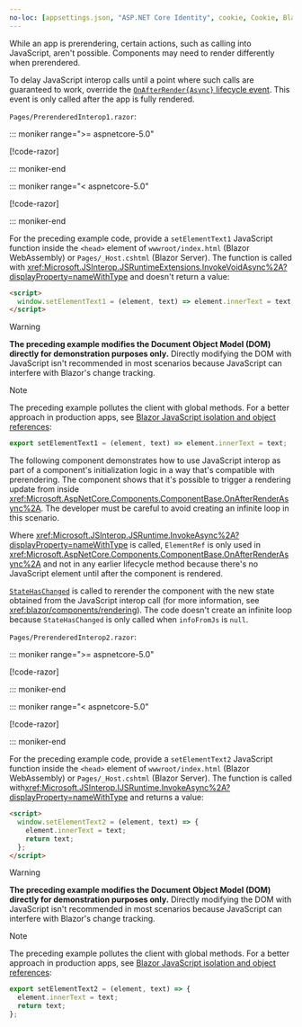 ```yaml
---
no-loc: [appsettings.json, "ASP.NET Core Identity", cookie, Cookie, Blazor, "Blazor Server", "Blazor WebAssembly", "Identity", "Let's Encrypt", Razor, SignalR]
---
```

While an app is prerendering, certain actions, such as calling into JavaScript, aren't possible. Components may need to render differently when prerendered.

To delay JavaScript interop calls until a point where such calls are guaranteed to work, override the [`OnAfterRender{Async}` lifecycle event](xref:blazor/components/lifecycle#after-component-render-onafterrenderasync). This event is only called after the app is fully rendered.

`Pages/PrerenderedInterop1.razor`:

::: moniker range=">= aspnetcore-5.0"

[!code-razor[](~/blazor/common/samples/5.x/BlazorSample_WebAssembly/Pages/prerendering/PrerenderedInterop1.razor)]

::: moniker-end

::: moniker range="< aspnetcore-5.0"

[!code-razor[](~/blazor/common/samples/3.x/BlazorSample_WebAssembly/Pages/prerendering/PrerenderedInterop1.razor)]

::: moniker-end

For the preceding example code, provide a `setElementText1` JavaScript function inside the `<head>` element of `wwwroot/index.html` (Blazor WebAssembly) or `Pages/_Host.cshtml` (Blazor Server). The function is called with <xref:Microsoft.JSInterop.JSRuntimeExtensions.InvokeVoidAsync%2A?displayProperty=nameWithType> and doesn't return a value:

```html
<script>
  window.setElementText1 = (element, text) => element.innerText = text;
</script>
```

> [!WARNING]
> **The preceding example modifies the Document Object Model (DOM) directly for demonstration purposes only.** Directly modifying the DOM with JavaScript isn't recommended in most scenarios because JavaScript can interfere with Blazor's change tracking.

> [!NOTE]
> The preceding example pollutes the client with global methods. For a better approach in production apps, see [Blazor JavaScript isolation and object references](xref:blazor/call-javascript-from-dotnet#blazor-javascript-isolation-and-object-references):
>
> ```javascript
> export setElementText1 = (element, text) => element.innerText = text;
> ```

The following component demonstrates how to use JavaScript interop as part of a component's initialization logic in a way that's compatible with prerendering. The component shows that it's possible to trigger a rendering update from inside <xref:Microsoft.AspNetCore.Components.ComponentBase.OnAfterRenderAsync%2A>. The developer must be careful to avoid creating an infinite loop in this scenario.

Where <xref:Microsoft.JSInterop.JSRuntime.InvokeAsync%2A?displayProperty=nameWithType> is called, `ElementRef` is only used in <xref:Microsoft.AspNetCore.Components.ComponentBase.OnAfterRenderAsync%2A> and not in any earlier lifecycle method because there's no JavaScript element until after the component is rendered.

[`StateHasChanged`](xref:blazor/components/lifecycle#state-changes-statehaschanged) is called to rerender the component with the new state obtained from the JavaScript interop call (for more information, see <xref:blazor/components/rendering>). The code doesn't create an infinite loop because `StateHasChanged` is only called when `infoFromJs` is `null`.

`Pages/PrerenderedInterop2.razor`:

::: moniker range=">= aspnetcore-5.0"

[!code-razor[](~/blazor/common/samples/5.x/BlazorSample_WebAssembly/Pages/prerendering/PrerenderedInterop2.razor)]

::: moniker-end

::: moniker range="< aspnetcore-5.0"

[!code-razor[](~/blazor/common/samples/3.x/BlazorSample_WebAssembly/Pages/prerendering/PrerenderedInterop2.razor)]

::: moniker-end

For the preceding example code, provide a `setElementText2` JavaScript function inside the `<head>` element of `wwwroot/index.html` (Blazor WebAssembly) or `Pages/_Host.cshtml` (Blazor Server). The function is called with<xref:Microsoft.JSInterop.IJSRuntime.InvokeAsync%2A?displayProperty=nameWithType> and returns a value:

```html
<script>
  window.setElementText2 = (element, text) => {
    element.innerText = text;
    return text;
  };
</script>
```

> [!WARNING]
> **The preceding example modifies the Document Object Model (DOM) directly for demonstration purposes only.** Directly modifying the DOM with JavaScript isn't recommended in most scenarios because JavaScript can interfere with Blazor's change tracking.

> [!NOTE]
> The preceding example pollutes the client with global methods. For a better approach in production apps, see [Blazor JavaScript isolation and object references](xref:blazor/call-javascript-from-dotnet#blazor-javascript-isolation-and-object-references):
>
> ```javascript
> export setElementText2 = (element, text) => {
>   element.innerText = text;
>   return text;
> };
> ```
